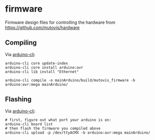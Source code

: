 # firmware
Firmware design files for controlling the hardware from https://github.com/mutovis/hardware

## Compiling
Via [arduino-cli](https://github.com/arduino/arduino-cli):
```
arduino-cli core update-index
arduino-cli core install arduino:avr
arduino-cli lib install "Ethernet"

arduino-cli compile -o mainArduino/build/mutovis_firmware -b arduino:avr:mega mainArduino/
```

## Flashing
Via [arduino-cli](https://github.com/arduino/arduino-cli):
```
# first, figure out what port your arduino is on:
arduino-cli board list
# then flash the firmware you compiled above
arduino-cli upload -p /dev/ttyACMX -b arduino:avr:mega mainArduino/
```
